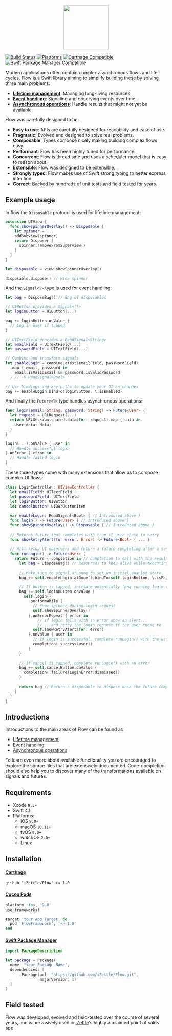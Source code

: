 <p align="center">
<img src="https://github.com/iZettle/Flow/blob/master/flow-logo.png" width="140px" />
</p>

[![Build Status](https://travis-ci.org/iZettle/Flow.svg?branch=master)](https://travis-ci.org/iZettle/Flow)
[![Platforms](https://img.shields.io/badge/platform-%20iOS%20|%20macOS%20|%20tvOS%20|%20linux-gray.svg)](https://img.shields.io/badge/platform-%20iOS%20|%20macOS%20|%20tvOS%20|%20linux-gray.svg)
[![Carthage Compatible](https://img.shields.io/badge/Carthage-compatible-4BC51D.svg?style=flat)](https://github.com/Carthage/Carthage)
[![Swift Package Manager Compatible](https://img.shields.io/badge/SwiftPM-Compatible-brightgreen.svg)](https://github.com/apple/swift-package-manager)

Modern applications often contain complex asynchronous flows and life cycles. Flow is a Swift library aiming to simplify building these by solving three main problems:

- **[Lifetime management](Documentation/LifetimeManagement.md)**: Managing long-living resources.
- **[Event handling](Documentation/Signals.md)**: Signaling and observing events over time.
- **[Asynchronous operations](Documentation/Futures.md)**: Handle results that might not yet be available.

Flow was carefully designed to be:

- **Easy to use**: APIs are carefully designed for readability and ease of use.
- **Pragmatic**: Evolved and designed to solve real problems.
- **Composable**: Types compose nicely making building complex flows easy.
- **Performant**: Flow has been highly tuned for performance.
- **Concurrent**: Flow is thread safe and uses a scheduler model that is easy to reason about.
- **Extensible**: Flow was designed to be extensible.
- **Strongly typed**: Flow makes use of Swift strong typing to better express intention.
- **Correct**: Backed by hundreds of unit tests and field tested for years.

## Example usage

In flow the `Disposable` protocol is used for lifetime management:

```swift
extension UIView {
  func showSpinnerOverlay() -> Disposable { 
    let spinner = ...
    addSubview(spinner)
    return Disposer {
      spinner.removeFromSuperview()
    }
  }
}

let disposable = view.showSpinnerOverlay()

disposable.dispose() // Hide spinner
```

And the `Signal<T>` type is used for event handling:

```swift
let bag = DisposeBag() // Bag of disposables

// UIButton provides a Signal<()>
let loginButton = UIButton(...)

bag += loginButton.onValue { 
  // Log in user if tapped
}

// UITextField provides a ReadSignal<String>
let emailField = UITextField(...)
let passwordField = UITextField(...)

// Combine and transform signals
let enableLogin = combineLatest(emailField, passwordField)
  .map { email, password in
    email.isValidEmail && password.isValidPassword
  } // -> ReadSignal<Bool>

// Use bindings and key-paths to update your UI on changes
bag += enableLogin.bindTo(loginButton, \.isEnabled)
```

And finally the `Future<T>` type handles asynchronous operations:

```swift
func login(email: String, password: String) -> Future<User> {
  let request = URLRequest(...)
  return URLSession.shared.data(for: request).map { data in
    User(data: data)
  }
}

login(...).onValue { user in
  // Handle successful login
}.onError { error in
  // Handle failed login
}
```

These three types come with many extensions that allow us to compose complex UI flows:

```swift
class LoginController: UIViewController {
  let emailField: UITextField
  let passwordField: UITextField
  let loginButton: UIButton 
  let cancelButton: UIBarButtonItem 
  
  var enableLogin: ReadSignal<Bool> { // Introduced above }
  func login() -> Future<User> { // Introduced above }
  func showSpinnerOverlay() -> Disposable { // Introduced above }
  
  // Returns future that completes with true if user chose to retry
  func showRetryAlert(for error: Error) -> Future<Bool> { ... }
  
  // Will setup UI observers and return a future completing after a successful login 
  func runLogin() -> Future<User> {
    return Future { completion in // Completion to call with the result  
      let bag = DisposeBag() // Resources to keep alive while executing 
         
      // Make sure to signal at once to set up initial enabled state
      bag += self.enableLogin.atOnce().bindTo(self.loginButton, \.isEnabled)  

      // If button is tapped, initiate potentially long running login request
      bag += self.loginButton.onValue {
        self.login()
          .performWhile { 
            // Show spinner during login request
            self.showSpinnerOverlay() 
          }.onErrorRepeat { error in
	          // If login fails with an error show an alert...
	          // ...and retry the login request if the user chose to
            self.showRetryAlert(for: error)
          }.onValue { user in
            // If login is successful, complete runLogin() with the user
            completion(.success(user))
          }
      }
      
      // If cancel is tapped, complete runLogin() with an error
      bag += self.cancelButton.onValue { 
        completion(.failure(LoginError.dismissed))
      }
      
      return bag // Return a disposable to dispose once the future completes
    }
  }
}
```

## Introductions

Introductions to the main areas of Flow can be found at:

- [Lifetime management](Documentation/LifetimeManagement.md)
- [Event handling](Documentation/Signals.md)
- [Asynchronous operations](Documentation/Futures.md)

To learn even more about available functionality you are encouraged to explore the source files that are extensively documented. Code-completion should also help you to discover many of the transformations available on signals and futures. 

## Requirements

- Xcode `9.3+`
- Swift 4.1
- Platforms:
  * iOS `9.0+`
  * macOS `10.11+`
  * tvOS `9.0+`
  * watchOS `2.0+`
  * Linux

## Installation

#### [Carthage](https://github.com/Carthage/Carthage)

```shell
github "iZettle/Flow" >= 1.0
```

#### [Cocoa Pods](https://github.com/CocoaPods/CocoaPods)

```ruby
platform :ios, '9.0'
use_frameworks!

target 'Your App Target' do
  pod 'FlowFramework', '~> 1.0'
end
```

#### [Swift Package Manager](https://github.com/apple/swift-package-manager)

```swift
import PackageDescription

let package = Package(
  name: "Your Package Name",
  dependencies: [
      .Package(url: "https://github.com/iZettle/Flow.git",
               majorVersion: 1)
  ]
)
```

## Field tested

Flow was developed, evolved and field-tested over the course of several years, and is pervasively used in [iZettle](https://izettle.com)'s highly acclaimed point of sales app.
